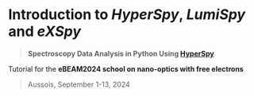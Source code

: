 # Introduction to *HyperSpy*, *LumiSpy* and *eXSpy*

> **Spectroscopy Data Analysis in Python Using [HyperSpy](https://hyperspy.org)**

Tutorial for the **eBEAM2024 school on nano-optics with free electrons**

> Aussois, September 1-13, 2024

